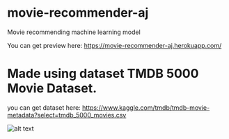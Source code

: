 # movie-recommender-aj
Movie recommending machine learning model

You can get preview here: https://movie-recommender-aj.herokuapp.com/

# Made using dataset TMDB 5000 Movie Dataset.
you can get dataset here: https://www.kaggle.com/tmdb/tmdb-movie-metadata?select=tmdb_5000_movies.csv

![alt text](https://www.google.com/url?sa=i&url=https%3A%2F%2Fwww.kaggle.com%2Ftmdb%2Ftmdb-movie-metadata&psig=AOvVaw0ubsPdtX_jDFg-42j2LIN_&ust=1641896987076000&source=images&cd=vfe&ved=0CAsQjRxqFwoTCKiQ_4n9pvUCFQAAAAAdAAAAABAD)
